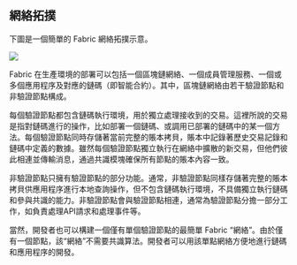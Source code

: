 ## 網絡拓撲

下圖是一個簡單的 Fabric 網絡拓撲示意。

![](_images/network_topo.png)

Fabric 在生產環境的部署可以包括一個區塊鏈網絡、一個成員管理服務、一個或多個應用程序及對應的鏈碼（即智能合約）。其中，區塊鏈網絡由若干驗證節點和非驗證節點構成。

每個驗證節點都包含鏈碼執行環境，用於獨立處理接收到的交易。這裡所說的交易是指對鏈碼進行的操作，比如部署一個鏈碼、或調用已部署的鏈碼中的某一個方法。每個驗證節點同時存儲著當前完整的賬本拷貝，賬本中記錄著歷史交易記錄和鏈碼中定義的數據。雖然每個驗證節點獨立執行在網絡中擴散的新交易，但他們彼此相連並傳輸消息，通過共識模塊確保所有節點的賬本內容一致。

非驗證節點只擁有驗證節點的部分功能。通常，非驗證節點同樣存儲著完整的賬本拷貝供應用程序進行本地查詢操作，但不包含鏈碼執行環境，不具備獨立執行鏈碼和參與共識的能力。非驗證節點會與驗證節點相連，通常為驗證節點分擔一部分工作，如負責處理API請求和處理事件等。

當然，開發者也可以構建一個僅有單個驗證節點的最簡單 Fabric “網絡”。由於僅有一個節點，該“網絡”不需要共識算法。開發者可以用該單點網絡方便地進行鏈碼和應用程序的開發。
